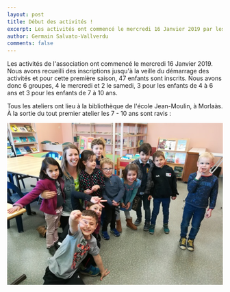 ```yaml
---
layout: post
title: Début des activités !
excerpt: Les activités ont commencé le mercredi 16 Janvier 2019 par les ateliers pour enfants.
author: Germain Salvato-Vallverdu
comments: false
---
```


Les activités de l'association ont commencé le mercredi 16 Janvier 2019. 
Nous avons recueilli des inscriptions jusqu'à la veille du démarrage des activités
et pour cette première saison, 47 enfants sont inscrits. Nous avons donc 6 
groupes, 4 le mercredi et 2 le samedi, 3 pour les enfants de 4 à 6 ans et
3 pour les enfants de 7 à 10 ans.

Tous les ateliers ont lieu à la bibliothèque de l'école Jean-Moulin, à Morlaàs.
À la sortie du tout premier atelier les 7 - 10 ans sont ravis :

![7 - 10 ans](/assets/img/16012019-7-10ans.jpg)


